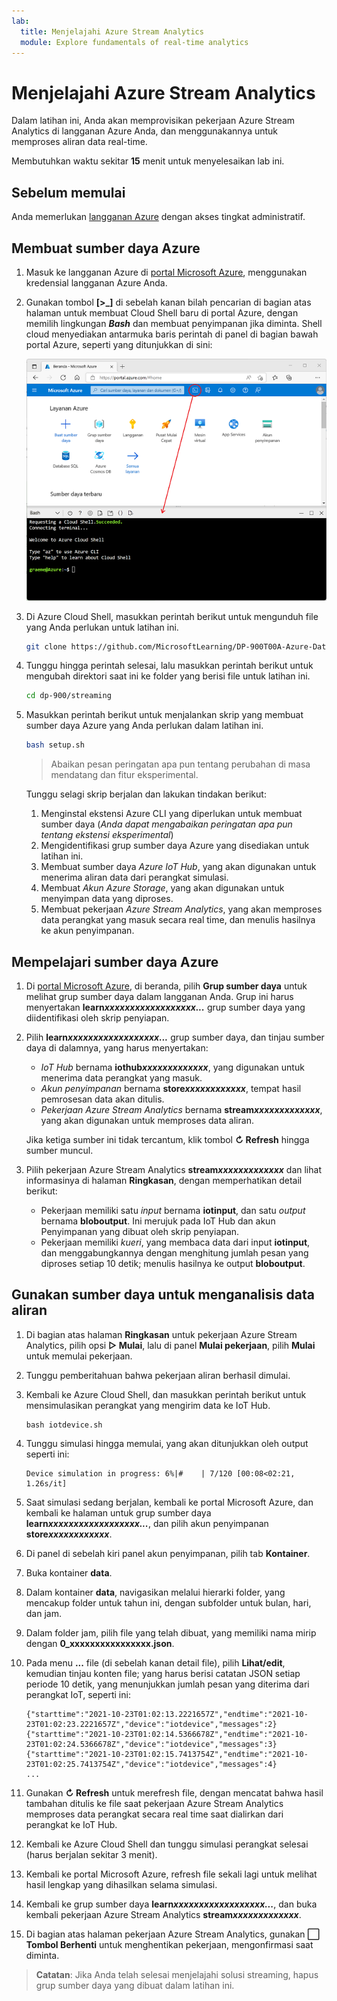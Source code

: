 ```yaml
---
lab:
  title: Menjelajahi Azure Stream Analytics
  module: Explore fundamentals of real-time analytics
---
```


# Menjelajahi Azure Stream Analytics

Dalam latihan ini, Anda akan memprovisikan pekerjaan Azure Stream Analytics di langganan Azure Anda, dan menggunakannya untuk memproses aliran data real-time.

Membutuhkan waktu sekitar **15** menit untuk menyelesaikan lab ini.

## Sebelum memulai

Anda memerlukan [langganan Azure](https://azure.microsoft.com/free) dengan akses tingkat administratif.

## Membuat sumber daya Azure

1. Masuk ke langganan Azure di [portal Microsoft Azure](https://portal.azure.com), menggunakan kredensial langganan Azure Anda.

1. Gunakan tombol **[\>_]** di sebelah kanan bilah pencarian di bagian atas halaman untuk membuat Cloud Shell baru di portal Azure, dengan memilih lingkungan ***Bash*** dan membuat penyimpanan jika diminta. Shell cloud menyediakan antarmuka baris perintah di panel di bagian bawah portal Azure, seperti yang ditunjukkan di sini:

    ![Portal Azure dengan panel cloud shell](./images/cloud-shell.png)

1. Di Azure Cloud Shell, masukkan perintah berikut untuk mengunduh file yang Anda perlukan untuk latihan ini.

    ```bash
    git clone https://github.com/MicrosoftLearning/DP-900T00A-Azure-Data-Fundamentals dp-900
    ```

1. Tunggu hingga perintah selesai, lalu masukkan perintah berikut untuk mengubah direktori saat ini ke folder yang berisi file untuk latihan ini.

    ```bash
    cd dp-900/streaming
    ```

1. Masukkan perintah berikut untuk menjalankan skrip yang membuat sumber daya Azure yang Anda perlukan dalam latihan ini.

    ```bash
    bash setup.sh
    ```

    > Abaikan pesan peringatan apa pun tentang perubahan di masa mendatang dan fitur eksperimental.

    Tunggu selagi skrip berjalan dan lakukan tindakan berikut:

    1. Menginstal ekstensi Azure CLI yang diperlukan untuk membuat sumber daya (*Anda dapat mengabaikan peringatan apa pun tentang ekstensi eksperimental*)
    1. Mengidentifikasi grup sumber daya Azure yang disediakan untuk latihan ini.
    1. Membuat sumber daya *Azure IoT Hub*, yang akan digunakan untuk menerima aliran data dari perangkat simulasi.
    1. Membuat *Akun Azure Storage*, yang akan digunakan untuk menyimpan data yang diproses.
    1. Membuat pekerjaan *Azure Stream Analytics*, yang akan memproses data perangkat yang masuk secara real time, dan menulis hasilnya ke akun penyimpanan.

## Mempelajari sumber daya Azure

1. Di [portal Microsoft Azure](https://portal.azure.com?azure-portal=true), di beranda, pilih **Grup sumber daya** untuk melihat grup sumber daya dalam langganan Anda. Grup ini harus menyertakan **learn*xxxxxxxxxxxxxxxxxx...*** grup sumber daya yang diidentifikasi oleh skrip penyiapan.
2. Pilih **learn*xxxxxxxxxxxxxxxxxx...*** grup sumber daya, dan tinjau sumber daya di dalamnya, yang harus menyertakan:
    - *IoT Hub* bernama **iothub*xxxxxxxxxxxxx***, yang digunakan untuk menerima data perangkat yang masuk.
    - *Akun penyimpanan* bernama **store*xxxxxxxxxxxx***, tempat hasil pemrosesan data akan ditulis.
    - *Pekerjaan Azure Stream Analytics* bernama **stream*xxxxxxxxxxxxx***, yang akan digunakan untuk memproses data aliran.

    Jika ketiga sumber ini tidak tercantum, klik tombol **&#8635; Refresh** hingga sumber muncul.

3. Pilih pekerjaan Azure Stream Analytics **stream*xxxxxxxxxxxxx*** dan lihat informasinya di halaman **Ringkasan**, dengan memperhatikan detail berikut:
    - Pekerjaan memiliki satu *input* bernama **iotinput**, dan satu *output* bernama **bloboutput**. Ini merujuk pada IoT Hub dan akun Penyimpanan yang dibuat oleh skrip penyiapan.
    - Pekerjaan memiliki *kueri*, yang membaca data dari input **iotinput**, dan menggabungkannya dengan menghitung jumlah pesan yang diproses setiap 10 detik; menulis hasilnya ke output **bloboutput**.

## Gunakan sumber daya untuk menganalisis data aliran

1. Di bagian atas halaman **Ringkasan** untuk pekerjaan Azure Stream Analytics, pilih opsi **&#9655; Mulai**, lalu di panel **Mulai pekerjaan**, pilih **Mulai** untuk memulai pekerjaan.
2. Tunggu pemberitahuan bahwa pekerjaan aliran berhasil dimulai.
3. Kembali ke Azure Cloud Shell, dan masukkan perintah berikut untuk mensimulasikan perangkat yang mengirim data ke IoT Hub.

    ```
    bash iotdevice.sh
    ```

4. Tunggu simulasi hingga memulai, yang akan ditunjukkan oleh output seperti ini:

    ```
    Device simulation in progress: 6%|#    | 7/120 [00:08<02:21, 1.26s/it]
    ```

5. Saat simulasi sedang berjalan, kembali ke portal Microsoft Azure, dan kembali ke halaman untuk grup sumber daya **learn*xxxxxxxxxxxxxxxxxx...***, dan pilih akun penyimpanan **store*xxxxxxxxxxxx***.
6. Di panel di sebelah kiri panel akun penyimpanan, pilih tab **Kontainer**.
7. Buka kontainer **data**.
8. Dalam kontainer **data**, navigasikan melalui hierarki folder, yang mencakup folder untuk tahun ini, dengan subfolder untuk bulan, hari, dan jam.
9. Dalam folder jam, pilih file yang telah dibuat, yang memiliki nama mirip dengan **0_xxxxxxxxxxxxxxxx.json**.
10. Pada menu **...** file (di sebelah kanan detail file), pilih **Lihat/edit**, kemudian tinjau konten file; yang harus berisi catatan JSON setiap periode 10 detik, yang menunjukkan jumlah pesan yang diterima dari perangkat IoT, seperti ini:

    ```
    {"starttime":"2021-10-23T01:02:13.2221657Z","endtime":"2021-10-23T01:02:23.2221657Z","device":"iotdevice","messages":2}
    {"starttime":"2021-10-23T01:02:14.5366678Z","endtime":"2021-10-23T01:02:24.5366678Z","device":"iotdevice","messages":3}
    {"starttime":"2021-10-23T01:02:15.7413754Z","endtime":"2021-10-23T01:02:25.7413754Z","device":"iotdevice","messages":4}
    ...
    ```

11. Gunakan **&#8635; Refresh** untuk merefresh file, dengan mencatat bahwa hasil tambahan ditulis ke file saat pekerjaan Azure Stream Analytics memproses data perangkat secara real time saat dialirkan dari perangkat ke IoT Hub.
12. Kembali ke Azure Cloud Shell dan tunggu simulasi perangkat selesai (harus berjalan sekitar 3 menit).
13. Kembali ke portal Microsoft Azure, refresh file sekali lagi untuk melihat hasil lengkap yang dihasilkan selama simulasi.
14. Kembali ke grup sumber daya **learn*xxxxxxxxxxxxxxxxxx...***, dan buka kembali pekerjaan Azure Stream Analytics **stream*xxxxxxxxxxxxx***.
15. Di bagian atas halaman pekerjaan Azure Stream Analytics, gunakan **&#11036; Tombol Berhenti** untuk menghentikan pekerjaan, mengonfirmasi saat diminta.

> **Catatan**: Jika Anda telah selesai menjelajahi solusi streaming, hapus grup sumber daya yang dibuat dalam latihan ini.
